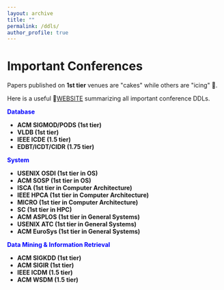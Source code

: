 ```yaml
---
layout: archive
title: ""
permalink: /ddls/
author_profile: true
---
```




Important Conferences
=====
Papers published on **1st tier** venues are "cakes" while others are "icing" 🍰.   

Here is a useful 🔗[WEBSITE](https://ccfddl.github.io/) summarizing all important conference DDLs.

<span style="color:blue">**Database**

- **ACM SIGMOD/PODS (1st tier)**
- **VLDB (1st tier)**
- **IEEE ICDE (1.5 tier)**
- **EDBT/ICDT/CIDR (1.75 tier)**


<span style="color:blue">**System**

- **USENIX OSDI (1st tier in OS)**
- **ACM SOSP (1st tier in OS)**
- **ISCA (1st tier in Computer Architecture)**
- **IEEE HPCA (1st tier in Computer Architecture)**
- **MICRO (1st tier in Computer Architecture)**
- **SC (1st tier in HPC)**
- **ACM ASPLOS (1st tier in General Systems)**
- **USENIX ATC (1st tier in General Systems)**
- **ACM EuroSys (1st tier in General Systems)**


<span style="color:blue">**Data Mining & Information Retrieval**

- **ACM SIGKDD (1st tier)**
- **ACM SIGIR (1st tier)**
- **IEEE ICDM (1.5 tier)**
- **ACM WSDM (1.5 tier)**


